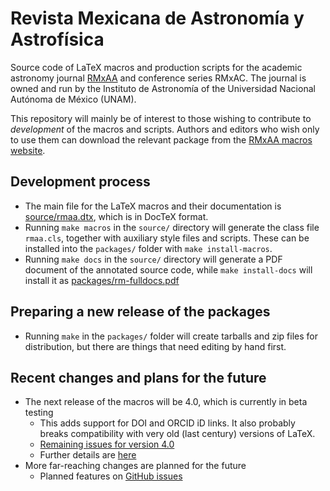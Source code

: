 # Revista Mexicana de Astronomía y Astrofísica

Source code of LaTeX macros and production scripts for the academic astronomy journal [RMxAA](http://www.astroscu.unam.mx/~rmaa/ "Homepage of the astronomy journal Revista Mexicana de Astronomía y Astrofísica") and conference series RMxAC. The journal is owned and run by the Instituto de Astronomía of the Universidad Nacional Autónoma de México (UNAM). 

This repository will mainly be of interest to those wishing to contribute to *development* of the macros and scripts.  Authors and editors who wish only to use them can download the relevant package from the [RMxAA macros website](http://www.irya.unam.mx/rmaa/). 

## Development process ##

  * The main file for the LaTeX macros and their documentation is [source/rmaa.dtx](source/rmaa.dtx), which is in DocTeX format. 
  * Running `make macros` in the `source/` directory will generate the class file `rmaa.cls`, together with auxiliary style files and scripts. These can be installed into the `packages/` folder with `make install-macros`. 
  * Running `make docs` in the `source/` directory will generate a PDF document of the annotated source code, while `make install-docs` will install it as [packages/rm-fulldocs.pdf](packages/rm-fulldocs.pdf)
  
## Preparing a new release of the packages ##

  * Running `make` in the `packages/` folder will create tarballs and zip files for distribution, but there are things that need editing by hand first. 
  
## Recent changes and plans for the future ##

  * The next release of the macros will be 4.0, which is currently in beta testing
      * This adds support for DOI and ORCID iD links. It also probably breaks compatibility with very old (last century) versions of LaTeX. 
      * [Remaining issues for version 4.0](https://github.com/will-henney/RMxAA/milestone/1)
      * Further details are [here](RMxAA-new-2019.org)
  * More far-reaching changes are planned for the future
      * Planned features on [GitHub issues](https://github.com/will-henney/RMxAA/milestone/2)

